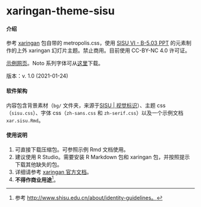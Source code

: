 # xaringan-theme-sisu

#### 介绍
参考 [xaringan](https://slides.yihui.org/xaringan) 包自带的 metropolis.css，使用 [SISU VI - B-5.03 PPT](http://www.shisu.edu.cn/about/identity-guidelines) 的元素制作的上外 xaringan 幻灯片主题。禁止商用。目前使用 CC-BY-NC 4.0 许可证。

[示例网页](https://mrccmmt-sinicvs.github.io/xaringan-theme-sisu/sample/index.html)。Noto 系列字体可从[这里](https://www.google.cn/get/noto/)下载。

版本：v. 1.0 (2021-01-24)

#### 软件架构
内容包含背景素材（`bg/` 文件夹，来源于[SISU | 视觉标识](http://www.shisu.edu.cn/about/identity-guidelines)）、主题 css（`sisu.css`）、字体 css（`zh-sans.css` 和 `zh-serif.css`）以及一个示例文档 `xar.sisu.Rmd`。

#### 使用说明

1.  可直接下载压缩包。可参照示例 Rmd 文档使用。
2.  建议使用 R Studio。需要安装 R Markdown 包和 xaringan 包，并按照提示下载其他缺失的包。
3.  详细请参考 [xaringan 官方文档](https://slides.yihui.org/xaringan/zh-CN.html)。
4.  **不得作商业用途**[^1]。

[^1]: 参考 http://www.shisu.edu.cn/about/identity-guidelines。
